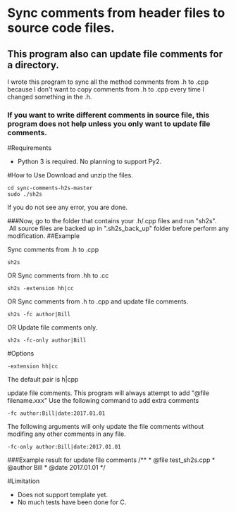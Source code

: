 # Sync comments from header files to source code files.
## This program also can update file comments for a directory.
I wrote this program to sync all the method comments from .h to .cpp because I don't want to copy comments from .h to .cpp every time I changed something in the .h. 

### If you want to write different comments in source file, this program does not help unless you only want to update file comments.

#Requirements
* Python 3 is required. No planning to support Py2.

#How to Use
Download and unzip the files.

    cd sync-comments-h2s-master
    sudo ./sh2s

If you do not see any error, you are done.

###Now, go to the folder that contains your .h/.cpp files and run "sh2s".
    All source files are backed up in ".sh2s_back_up" folder before perform any modification.
##Example

Sync comments from .h to .cpp

    sh2s
OR  Sync comments from .hh to .cc

    sh2s -extension hh|cc
OR  Sync comments from .h to .cpp and update file comments.

    sh2s -fc author|Bill
OR  Update file comments only.

    sh2s -fc-only author|Bill


#Options

    -extension hh|cc
The default pair is h|cpp

update file comments. This program will always attempt to add "@file filename.xxx"
Use the following command to add extra comments

    -fc author:Bill|date:2017.01.01

The following arguments will only update the file comments without modifing any other comments in any file.

    -fc-only author:Bill|date:2017.01.01

###Example result for update file comments
    /**
     * @file test_sh2s.cpp
     * @author Bill
     * @date 2017.01.01
     */

#Limitation
* Does not support template yet.
* No much tests have been done for C.




